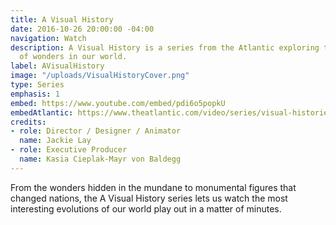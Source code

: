 ```yaml
---
title: A Visual History
date: 2016-10-26 20:00:00 -04:00
navigation: Watch
description: A Visual History is a series from the Atlantic exploring the evolution
  of wonders in our world.
label: AVisualHistory
image: "/uploads/VisualHistoryCover.png"
type: Series
emphasis: 1
embed: https://www.youtube.com/embed/pdi6o5popkU
embedAtlantic: https://www.theatlantic.com/video/series/visual-histories/
credits:
- role: Director / Designer / Animator
  name: Jackie Lay
- role: Executive Producer
  name: Kasia Cieplak-Mayr von Baldegg
---
```


From the wonders hidden in the mundane to monumental figures that changed nations, the A Visual History series lets us watch the most interesting evolutions of our world play out in a matter of minutes.
